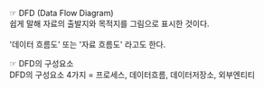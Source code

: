 
☞ DFD (Data Flow Diagram)
<br>
쉽게 말해 자료의 출발지와 목적지를 그림으로 표시한 것이다.<br>
<br>
'데이터 흐름도' 또는 '자료 흐름도' 라고도 한다.<br>

☞ DFD의 구성요소<br>
DFD의 구성요소 4가지 = 프로세스, 데이터흐름, 데이터저장소, 외부엔티티
